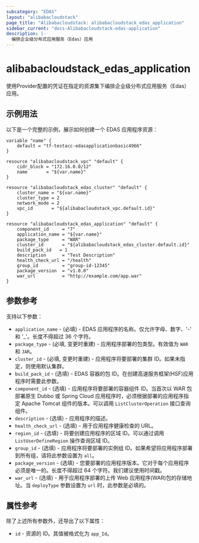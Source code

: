 ```yaml
---
subcategory: "EDAS"
layout: "alibabacloudstack"
page_title: "Alibabacloudstack: alibabacloudstack_edas_application"
sidebar_current: "docs-Alibabacloudstack-edas-application"
description: |- 
  编排企业级分布式应用服务（Edas）应用
---
```


# alibabacloudstack_edas_application

使用Provider配置的凭证在指定的资源集下编排企业级分布式应用服务（Edas）应用。

## 示例用法

以下是一个完整的示例，展示如何创建一个 EDAS 应用程序资源：

```hcl
variable "name" {
    default = "tf-testacc-edasapplicationbasic4966"
}

resource "alibabacloudstack_vpc" "default" {
    cidr_block = "172.16.0.0/12"
    name       = "${var.name}"
}

resource "alibabacloudstack_edas_cluster" "default" {
    cluster_name = "${var.name}"
    cluster_type = 2
    network_mode = 2
    vpc_id       = "${alibabacloudstack_vpc.default.id}"
}

resource "alibabacloudstack_edas_application" "default" {
    component_id     = "7"
    application_name = "${var.name}"
    package_type     = "WAR"
    cluster_id       = "${alibabacloudstack_edas_cluster.default.id}"
    build_pack_id   = 1
    description      = "Test Description"
    health_check_url = "/health"
    group_id         = "group-id-12345"
    package_version  = "v1.0.0"
    war_url          = "http://example.com/app.war"
}
```

## 参数参考

支持以下参数：

* `application_name` - (必填) - EDAS 应用程序的名称。仅允许字母、数字、'-' 和 '_'。长度不得超过 36 个字符。
* `package_type` - (必填, 变更时重建) - 应用程序部署的包类型。有效值为 `WAR` 和 `JAR`。
* `cluster_id` - (必填, 变更时重建) - 应用程序将要部署的集群 ID。如果未指定，则使用默认集群。
* `build_pack_id` - (选填) - EDAS 容器的包 ID。在创建高速服务框架(HSF)应用程序时需要此参数。
* `component_id` - (选填) - 应用程序将要部署的容器组件 ID。当首次以 WAR 包部署原生 Dubbo 或 Spring Cloud 应用程序时，必须根据部署的应用程序指定 Apache Tomcat 组件的版本。可以调用 `ListClusterOperation` 接口查询组件。
* `description` - (选填) - 应用程序的描述。
* `health_check_url` - (选填) - 用于应用程序健康检查的 URL。
* `region_id` - (选填) - 将要创建应用程序的区域 ID。可以通过调用 `ListUserDefineRegion` 操作查询区域 ID。
* `group_id` - (选填) - 应用程序将要部署的实例组 ID。如果希望将应用程序部署到所有组，请将此参数设置为 `all`。
* `package_version` - (选填) - 您要部署的应用程序版本。它对于每个应用程序必须是唯一的。长度不得超过 64 个字符。我们建议使用时间戳。
* `war_url` - (选填) - 用于应用程序部署的上传 Web 应用程序(WAR)包的存储地址。当 `deployType` 参数设置为 `url` 时，此参数是必填的。

## 属性参考

除了上述所有参数外，还导出了以下属性：

* `id` - 资源的 ID。其值被格式化为 `app_Id`。